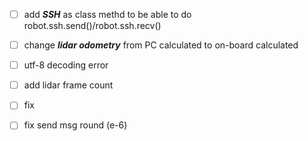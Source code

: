 - [ ] add ___SSH___ as class methd to be able to do robot.ssh.send()/robot.ssh.recv()

- [ ] change ___lidar odometry___ from PC calculated to on-board calculated

- [ ] utf-8 decoding error


- [ ] add lidar frame count

- [ ] fix 

- [ ] fix send msg round (e-6)

